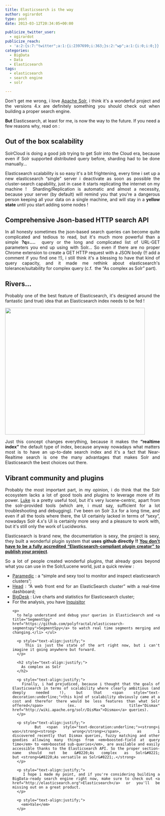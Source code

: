 ```yaml
---
title: Elasticsearch is the way
author: ogirardot
type: post
date: 2013-03-12T20:34:05+00:00

publicize_twitter_user:
  - ogirardot
publicize_reach:
  - 'a:2:{s:7:"twitter";a:1:{i:2397699;i:363;}s:2:"wp";a:1:{i:0;i:0;}}'
categories:
  - BigData
  - Data
  - Elasticsearch
tags:
  - elasticsearch
  - search engine
  - solr

---
```

<p style="text-align:justify;">
  Don't get me wrong, i love <a title="Solr" href="http://lucene.apache.org/solr/">Apache Solr</a>, i think it's a wonderful project and the versions 4.x are definitely something you should check out when building a proper search engine.
</p>
<!--more-->

<p style="text-align:justify;">
  <strong>But</strong> Elasticsearch, at least for me, is now the way to the future. If you need a few reasons why, read on :
</p>

<h2 style="text-align:justify;">
  Out of the box scalability
</h2>

<p style="text-align:justify;">
  SolrCloud is doing a good job trying to get Solr into the Cloud era, because even if Solr supported distributed query before, sharding had to be done manually...
</p>

<p style="text-align:justify;">
  Elasticsearch scalability is so easy it's a bit frightening, every time i set up a new elasticsearch &#8220;single&#8221; server i deactivate as soon as possible the cluster-search capability, just in case it starts replicating the internet on my machine !  Sharding/Replication is automatic and almost a necessity, because your server (by default) will remind you that you're a dangerous person keeping all your data on a single machine, and will stay in a <strong>yellow state</strong> until you start adding some nodes !
</p>

<h2 style="text-align:justify;">
  Comprehensive Json-based HTTP search API
</h2>

<p style="text-align:justify;">
  In all honesty sometimes the json-based search queries can become quite complicated and tedious to read, but it's much more powerful than a simple <strong>?q=.... </strong> query or the long and complicated list of URL-GET parameters you end up using with Solr... So even if there are no proper Chrome extension to create a GET HTTP request with a JSON body (!! add a comment if you find one !!), i still think it's a blessing to have that kind of query capacity, and it made me rethink about elasticsearch's tolerance/suitability for complex query (c.f.  the &#8220;As complex as Solr&#8221; part).
</p>

<h2 style="text-align:justify;">
  Rivers...
</h2>

<p style="text-align:justify;">
  Probably one of the best feature of Elasticsearch, it's designed around the fantastic (and true) idea that an Elasticsearch index needs to be fed !
</p>

<p style="text-align:justify;">
  <img loading="lazy" decoding="async" class="aligncenter" alt="" src="http://funnyasduck.net/wp-content/uploads/2013/02/funny-crazy-cat-feed-me-kill-whole-family-pics.jpg" width="455" height="413" />
</p>

<p style="text-align:justify;">
  Just this concept changes everything, because it makes the <strong>&#8220;realtime index&#8221; </strong>the default type of index, because anyway nowadays what matters most is to have an up-to-date search index and it's a fact that Near-Realtime search is one the many advantages that makes Solr and Elasticsearch the best choices out there.
</p>

<h2 style="text-align:justify;">
  Vibrant community and plugins
</h2>

<p style="text-align:justify;">
  Probably the most important part, in my opinion, i do think that the Solr ecosystem lacks a lot of good tools and plugins to leverage more of its power. <a title="Luke" href="https://code.google.com/p/luke/">Luke</a> is a pretty useful tool, but it's very lucene-centric, apart from the solr-provided tools (which are, i must say, sufficient for a lot troubleshooting and debugging). I've been on Solr 3.x for a long time, and even if all the tools where there, the UI certainly lacked in terms of &#8220;sexy&#8221;, nowadays Solr 4.x's UI is certainly more sexy and a pleasure to work with, but it's still only the work of Lucidworks.
</p>

<p style="text-align:justify;">
  Elasticsearch is brand new, the documentation is sexy, the project is sexy, they built a wonderful plugin system that <strong>uses github directly !! <span style="text-decoration:underline;">You don't have to be a fully accredited &#8220;Elasticsearch-compliant plugin creator&#8221; to publish your project</span></strong>.
</p>

<p style="text-align:justify;">
  So a lot of people created wonderful plugins, that already goes beyond what you can use in the Solr/Lucene world, just a quick review :
</p>

<ul style="text-align:justify;">
  <li>
    <span style="line-height:13px;"><a title="Paramedic" href="https://github.com/karmi/elasticsearch-paramedic">Paramedic</a> : a &#8220;simple and sexy tool to monitor and inspect elasticsearch clusters&#8221;;</span>
  </li>
  <li>
    <a title="Head" href="https://github.com/mobz/elasticsearch-head">Head</a> : &#8220;A web front end for an ElasticSearch cluster&#8221; with a real-time dashboard;
  </li>
  <li>
    <a title="BigDesk" href="https://github.com/lukas-vlcek/bigdesk">BigDesk</a> : Live charts and statistics for Elasticsearch cluster;
  </li>
  <li>
    <p style="display:inline!important;">
      For the analysis, you have <a title="Inquisitor" href="https://github.com/polyfractal/elasticsearch-inquisitor">Inquisitor</a>
    </p>
    
    <p>
      to help understand and debug your queries in ElasticSearch and <a title="SegmentSpy" href="https://github.com/polyfractal/elasticsearch-segmentspy">SegmentSpy</a> to watch real time segments merging and changing.</li> </ul> 
      
      <p style="text-align:justify;">
        This is just the state of the art right now, but i can't imagine it going anywhere but forward.
      </p>
      
      <h2 style="text-align:justify;">
        As complex as Solr
      </h2>
      
      <p style="text-align:justify;">
        Finally, i had prejudiced, because i thought that the goals of Elasticsearch in terms of scalability where clearly ambitious (and deeply needed !), but that <span style="text-decoration:underline;">this kind of scalability obviously came at a cost and therefor there would be less features than what Solr offered</span> (ex. <a title="Dismax" href="http://wiki.apache.org/solr/DisMax">Dismax</a> queries).
      </p>
      
      <p style="text-align:justify;">
        But <span style="text-decoration:underline;"><strong>i was</strong><strong> wrong</strong></span>, as i discovered recently that Dismax queries, fuzzy matching and other goodies allowing many things from <em>boosted-field at query time</em> to <em>boosted sub-queries</em>, are available and easily accessible thanks to the Elasticsearch API. So the proper section-name should not be &#8220;As complex as Solr&#8221; but <strong>&#8220;As versatile as Solr&#8221;.</strong>
      </p>
      
      <p style="text-align:justify;">
        I hope i made my point, and if you're considering building a BigData-ready search engine right now, make sure to check out <a href="http://elasticsearch.org">Elasticsearch</a> or you'll be missing out on a great product.
      </p>
      
      <p style="text-align:justify;">
        <em>Vale</em>
      </p>
